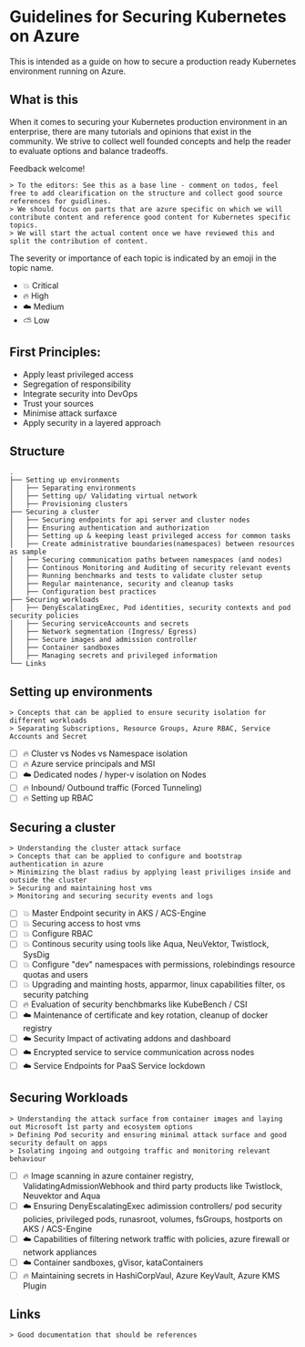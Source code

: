 # Guidelines for Securing Kubernetes on Azure

This is intended as a guide on how to secure a production ready Kubernetes environment running on Azure.

## What is this

When it comes to securing your Kubernetes production environment in an enterprise, there are many tutorials and opinions that exist in the community.
We strive to collect well founded concepts and help the reader to evaluate options and balance tradeoffs.

Feedback welcome!

    > To the editors: See this as a base line - comment on todos, feel free to add clearification on the structure and collect good source references for guidlines. 
    > We should focus on parts that are azure specific on which we will contribute content and reference good content for Kubernetes specific topics.
    > We will start the actual content once we have reviewed this and split the contribution of content.

The severity or importance of each topic is indicated by an emoji in the topic name.

* :boom: Critical
* :fire: High
* :cloud: Medium
* :partly_sunny: Low

## First Principles:

* Apply least privileged access
* Segregation of responsibility
* Integrate security into DevOps
* Trust your sources
* Minimise attack surfaxce
* Apply security in a layered approach

## Structure

    .
    ├── Setting up environments
    │   ├── Separating environments
    │   ├── Setting up/ Validating virtual network
    │   ├── Provisioning clusters 
    ├── Securing a cluster
    │   ├── Securing endpoints for api server and cluster nodes
    │   ├── Ensuring authentication and authorization
    │   ├── Setting up & keeping least privileged access for common tasks
    │   ├── Create administrative boundaries(namespaces) between resources as sample
    │   ├── Securing communication paths between namespaces (and nodes)   
    │   ├── Continous Monitoring and Auditing of security relevant events
    │   ├── Running benchmarks and tests to validate cluster setup
    │   ├── Regular maintenance, security and cleanup tasks
    │   ├── Configuration best practices        
    ├── Securing workloads
    │   ├── DenyEscalatingExec, Pod identities, security contexts and pod security policies
    │   ├── Securing serviceAccounts and secrets
    │   ├── Network segmentation (Ingress/ Egress)
    │   ├── Secure images and admission controller
    │   ├── Container sandboxes
    │   ├── Managing secrets and privileged information
    └── Links


## Setting up environments

    > Concepts that can be applied to ensure security isolation for different workloads
    > Separating Subscriptions, Resource Groups, Azure RBAC, Service Accounts and Secret
    
- [ ] :fire: Cluster vs Nodes vs Namespace isolation
- [ ] :fire: Azure service principals and MSI
- [ ] :cloud: Dedicated nodes / hyper-v isolation on Nodes
- [ ] :fire: Inbound/ Outbound traffic (Forced Tunneling)
- [ ] :fire: Setting up RBAC

## Securing a cluster

    > Understanding the cluster attack surface
    > Concepts that can be applied to configure and bootstrap authentication in azure
    > Minimizing the blast radius by applying least priviliges inside and outside the cluster
    > Securing and maintaining host vms
    > Monitoring and securing security events and logs

- [ ] :boom: Master Endpoint security in AKS / ACS-Engine
- [ ] :boom: Securing access to host vms
- [ ] :boom: Configure RBAC
- [ ] :boom: Continous security using tools like Aqua, NeuVektor, Twistlock, SysDig
- [ ] :boom: Configure "dev" namespaces with permissions, rolebindings resource quotas and users
- [ ] :boom: Upgrading and mainting hosts, apparmor, linux capabilities filter, os security patching
- [ ] :fire: Evaluation of security benchbmarks like KubeBench / CSI
- [ ] :cloud: Maintenance of certificate and key rotation, cleanup of docker registry
- [ ] :cloud: Security Impact of activating addons and dashboard
- [ ] :cloud: Encrypted service to service communication across nodes
- [ ] :cloud: Service Endpoints for PaaS Service lockdown

## Securing Workloads

    > Understanding the attack surface from container images and laying out Microsoft 1st party and ecosystem options
    > Defining Pod security and ensuring minimal attack surface and good security default on apps
    > Isolating ingoing and outgoing traffic and monitoring relevant behaviour

- [ ] :fire: Image scanning in azure container registry, ValidatingAdmissionWebhook and third party products like Twistlock, Neuvektor and Aqua
- [ ] :cloud: Ensuring DenyEscalatingExec adimission controllers/ pod security policies, privileged pods, runasroot, volumes, fsGroups, hostports on AKS / ACS-Engine
- [ ] :cloud: Capabilities of filtering network traffic with policies, azure firewall or network appliances
- [ ] :cloud: Container sandboxes, gVisor, kataContainers
- [ ] :fire: Maintaining secrets in HashiCorpVaul, Azure KeyVault, Azure KMS Plugin

## Links
    > Good documentation that should be references

